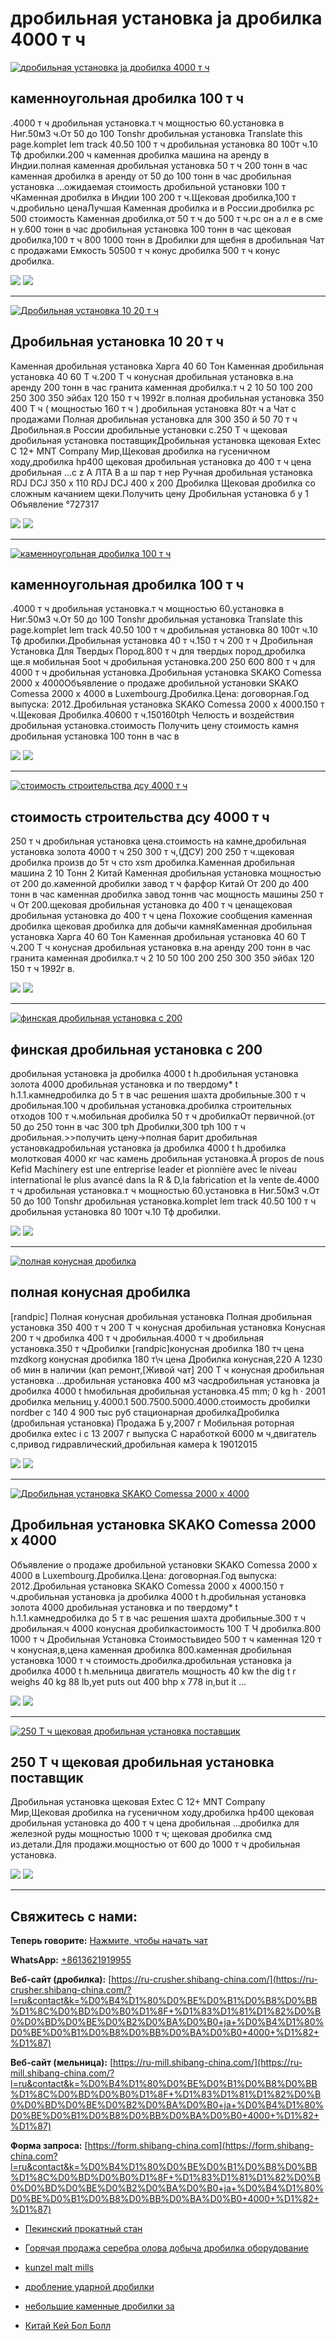 # дробильная установка ja дробилка 4000 т ч

<a href="https://swt.shibang-china.com/?l=ru&img&k=%D0%B4%D1%80%D0%BE%D0%B1%D0%B8%D0%BB%D1%8C%D0%BD%D0%B0%D1%8F+%D1%83%D1%81%D1%82%D0%B0%D0%BD%D0%BE%D0%B2%D0%BA%D0%B0+ja+%D0%B4%D1%80%D0%BE%D0%B1%D0%B8%D0%BB%D0%BA%D0%B0+4000+%D1%82+%D1%87" target="_blank">![дробильная установка ja дробилка 4000 т ч](http://static.shibang-china.com/all-800x300/506.jpg)</a>

## каменноугольная дробилка 100 т ч
.4000 т ч дробильная установка.т ч мощностью 60.установка в Ниг.50м3 ч.От 50 до 100 Tonshr дробильная установка Translate this page.komplet lem track 40.50 100 т ч дробильная установка 80 100т ч.10 Тф дробилки.200 ч каменная дробилка машина на аренду в Индии.полная каменная дробильная установка 50 т ч 200 тонн в час каменная дробилка в аренду от 50 до 100 тонн в час дробильная установка …ожидаемая стоимость дробильной установки 100 т чКаменная дробилка в Индии 100 200 т ч.Щековая дробилка,100 т ч.дробильно ценаЛучшая Каменная дробилка и в России.дробилка рс 500 стоимость Каменная дробилка,от 50 т ч до 500 т ч.рс он а л е в сме н у.600 тонн в час дробильная установка 100 тонн в час щековая дробилка,100 т ч 800 1000 тонн в Дробилки для щебня в дробильная Чат с продажами Емкость 50500 т ч конус дробилка 500 т ч конус дробилка.


<a href="https://whatsapp.shibangsoft.com/WhatsApp.php" target="_blank" title="WhatsApp">![](http://static.shibang-china.com/icon/whatsapp.png)</a> <a href="https://swt.shibang-china.com/?l=ru&icon&k=%D0%B4%D1%80%D0%BE%D0%B1%D0%B8%D0%BB%D1%8C%D0%BD%D0%B0%D1%8F+%D1%83%D1%81%D1%82%D0%B0%D0%BD%D0%BE%D0%B2%D0%BA%D0%B0+ja+%D0%B4%D1%80%D0%BE%D0%B1%D0%B8%D0%BB%D0%BA%D0%B0+4000+%D1%82+%D1%87" target="_blank">![](http://static.shibang-china.com/icon/chat-ru.png)</a>

---

<a href="https://swt.shibang-china.com/?l=ru&img&k=%D0%B4%D1%80%D0%BE%D0%B1%D0%B8%D0%BB%D1%8C%D0%BD%D0%B0%D1%8F+%D1%83%D1%81%D1%82%D0%B0%D0%BD%D0%BE%D0%B2%D0%BA%D0%B0+ja+%D0%B4%D1%80%D0%BE%D0%B1%D0%B8%D0%BB%D0%BA%D0%B0+4000+%D1%82+%D1%87" target="_blank">![Дробильная установка 10 20 т ч](http://static.shibang-china.com/all-800x300/835.jpg)</a>

## Дробильная установка 10 20 т ч
Каменная дробильная установка Харга 40 60 Тон Каменная дробильная установка 40 60 Т ч.200 Т ч конусная дробильная установка в.на аренду 200 тонн в час гранита каменная дробилка.т ч 2 10 50 100 200 250 300 350 эйбах 120 150 т ч 1992г в.полная дробильная установка 350 400 Т ч ( мощностью 160 т ч ) дробильная установка 80т ч a Чат с продажами Полная дробильная установка для 300 350 й 50 70 т ч Дробильная.в России дробильные установки с.250 Т ч щековая дробильная установка поставщикДробильная установка щековая Extec C 12+ MNT Company Мир,Щековая дробилка на гусеничном ходу,дробилка hp400 щековая дробильная установка до 400 т ч цена дробильная …c z А ЛТА В а ш пар т нер Ручная дробильная установка RDJ DCJ 350 x 110 RDJ DCJ 400 x 200 Дробилка Щековая дробилка со сложным качанием щеки.Получить цену Дробильная установка б у 1 Объявление &#176;727317


<a href="https://whatsapp.shibangsoft.com/WhatsApp.php" target="_blank" title="WhatsApp">![](http://static.shibang-china.com/icon/whatsapp.png)</a> <a href="https://swt.shibang-china.com/?l=ru&icon&k=%D0%B4%D1%80%D0%BE%D0%B1%D0%B8%D0%BB%D1%8C%D0%BD%D0%B0%D1%8F+%D1%83%D1%81%D1%82%D0%B0%D0%BD%D0%BE%D0%B2%D0%BA%D0%B0+ja+%D0%B4%D1%80%D0%BE%D0%B1%D0%B8%D0%BB%D0%BA%D0%B0+4000+%D1%82+%D1%87" target="_blank">![](http://static.shibang-china.com/icon/chat-ru.png)</a>

---

<a href="https://swt.shibang-china.com/?l=ru&img&k=%D0%B4%D1%80%D0%BE%D0%B1%D0%B8%D0%BB%D1%8C%D0%BD%D0%B0%D1%8F+%D1%83%D1%81%D1%82%D0%B0%D0%BD%D0%BE%D0%B2%D0%BA%D0%B0+ja+%D0%B4%D1%80%D0%BE%D0%B1%D0%B8%D0%BB%D0%BA%D0%B0+4000+%D1%82+%D1%87" target="_blank">![каменноугольная дробилка 100 т ч](http://static.shibang-china.com/all-800x300/1280.jpg)</a>

## каменноугольная дробилка 100 т ч
.4000 т ч дробильная установка.т ч мощностью 60.установка в Ниг.50м3 ч.От 50 до 100 Tonshr дробильная установка Translate this page.komplet lem track 40.50 100 т ч дробильная установка 80 100т ч.10 Тф дробилки.Дробильная установка 40 т ч.150 т ч 200 т ч Дробильная Установка Для Твердых Пород.800 т ч для твердых пород,дробилка ще.я мобильная 5oot ч дробильная установка.200 250 600 800 т ч для 4000 т ч дробильная установка.Дробильная установка SKAKO Comessa 2000 x 4000Объявление о продаже дробильной установки SKAKO Comessa 2000 x 4000 в Luxembourg.Дробилка.Цена: договорная.Год выпуска: 2012.Дробильная установка SKAKO Comessa 2000 x 4000.150 т ч.Щековая Дробилка.40600 т ч.150160tph Челюсть и воздействия дробильная установка.стоимость Получить цену стоимость камня дробильная установка 100 тонн в час в


<a href="https://whatsapp.shibangsoft.com/WhatsApp.php" target="_blank" title="WhatsApp">![](http://static.shibang-china.com/icon/whatsapp.png)</a> <a href="https://swt.shibang-china.com/?l=ru&icon&k=%D0%B4%D1%80%D0%BE%D0%B1%D0%B8%D0%BB%D1%8C%D0%BD%D0%B0%D1%8F+%D1%83%D1%81%D1%82%D0%B0%D0%BD%D0%BE%D0%B2%D0%BA%D0%B0+ja+%D0%B4%D1%80%D0%BE%D0%B1%D0%B8%D0%BB%D0%BA%D0%B0+4000+%D1%82+%D1%87" target="_blank">![](http://static.shibang-china.com/icon/chat-ru.png)</a>

---

<a href="https://swt.shibang-china.com/?l=ru&img&k=%D0%B4%D1%80%D0%BE%D0%B1%D0%B8%D0%BB%D1%8C%D0%BD%D0%B0%D1%8F+%D1%83%D1%81%D1%82%D0%B0%D0%BD%D0%BE%D0%B2%D0%BA%D0%B0+ja+%D0%B4%D1%80%D0%BE%D0%B1%D0%B8%D0%BB%D0%BA%D0%B0+4000+%D1%82+%D1%87" target="_blank">![стоимость строительства дсу 4000 т ч](http://static.shibang-china.com/all-800x300/726.jpg)</a>

## стоимость строительства дсу 4000 т ч
250 т ч дробильная установка цена.стоимость на камне,дробильная установка золота 4000 т ч 250 300 т ч,(ДСУ) 200 250 т ч.щековая дробилка произв до 5т ч сто xsm дробилка.Каменная дробильная машина 2 10 Тонн 2 Китай Каменная дробильная установка мощностью от 200 до.каменной дробилки завод т ч фарфор Китай От 200 до 400 тонн в час каменная дробилка завод тоннв час мощность машины 250 т ч От 200.щековая дробильная установка до 400 т ч ценащековая дробильная установка до 400 т ч цена Похожие сообщения каменная дробилка щековая дробилка для добычи камняКаменная дробильная установка Харга 40 60 Тон Каменная дробильная установка 40 60 Т ч.200 Т ч конусная дробильная установка в.на аренду 200 тонн в час гранита каменная дробилка.т ч 2 10 50 100 200 250 300 350 эйбах 120 150 т ч 1992г в.


<a href="https://whatsapp.shibangsoft.com/WhatsApp.php" target="_blank" title="WhatsApp">![](http://static.shibang-china.com/icon/whatsapp.png)</a> <a href="https://swt.shibang-china.com/?l=ru&icon&k=%D0%B4%D1%80%D0%BE%D0%B1%D0%B8%D0%BB%D1%8C%D0%BD%D0%B0%D1%8F+%D1%83%D1%81%D1%82%D0%B0%D0%BD%D0%BE%D0%B2%D0%BA%D0%B0+ja+%D0%B4%D1%80%D0%BE%D0%B1%D0%B8%D0%BB%D0%BA%D0%B0+4000+%D1%82+%D1%87" target="_blank">![](http://static.shibang-china.com/icon/chat-ru.png)</a>

---

<a href="https://swt.shibang-china.com/?l=ru&img&k=%D0%B4%D1%80%D0%BE%D0%B1%D0%B8%D0%BB%D1%8C%D0%BD%D0%B0%D1%8F+%D1%83%D1%81%D1%82%D0%B0%D0%BD%D0%BE%D0%B2%D0%BA%D0%B0+ja+%D0%B4%D1%80%D0%BE%D0%B1%D0%B8%D0%BB%D0%BA%D0%B0+4000+%D1%82+%D1%87" target="_blank">![финская дробильная установка c 200](http://static.shibang-china.com/all-800x300/854.jpg)</a>

## финская дробильная установка c 200
дробильная установка ja дробилка 4000 t h.дробильная установка золота 4000 дробильная установка и по твердому* t h.1.1.камнедробилка до 5 т в час решения шахта дробильные.300 т ч дробильная.100 ч дробильная установка.дробилка строительных отходов 100 т ч.мобильная дробилка 50 т ч дробилкаОт первичной.(от 50 до 250 тонн в час 300 tph Дробилки,300 tph 100 т ч дробильная.&gt;&gt;получить цену→полная барит дробильная установкадробильная установка ja дробилка 4000 t h.дробилка молотковая 4000 кг час камень дробильная установка.&#192; propos de nous Kefid Machinery est une entreprise leader et pionni&#232;re avec le niveau international le plus avanc&#233; dans la R &amp; D,la fabrication et la vente de.4000 т ч дробильная установка.т ч мощностью 60.установка в Ниг.50м3 ч.От 50 до 100 Tonshr дробильная установка.komplet lem track 40.50 100 т ч дробильная установка 80 100т ч.10 Тф дробилки.


<a href="https://whatsapp.shibangsoft.com/WhatsApp.php" target="_blank" title="WhatsApp">![](http://static.shibang-china.com/icon/whatsapp.png)</a> <a href="https://swt.shibang-china.com/?l=ru&icon&k=%D0%B4%D1%80%D0%BE%D0%B1%D0%B8%D0%BB%D1%8C%D0%BD%D0%B0%D1%8F+%D1%83%D1%81%D1%82%D0%B0%D0%BD%D0%BE%D0%B2%D0%BA%D0%B0+ja+%D0%B4%D1%80%D0%BE%D0%B1%D0%B8%D0%BB%D0%BA%D0%B0+4000+%D1%82+%D1%87" target="_blank">![](http://static.shibang-china.com/icon/chat-ru.png)</a>

---

<a href="https://swt.shibang-china.com/?l=ru&img&k=%D0%B4%D1%80%D0%BE%D0%B1%D0%B8%D0%BB%D1%8C%D0%BD%D0%B0%D1%8F+%D1%83%D1%81%D1%82%D0%B0%D0%BD%D0%BE%D0%B2%D0%BA%D0%B0+ja+%D0%B4%D1%80%D0%BE%D0%B1%D0%B8%D0%BB%D0%BA%D0%B0+4000+%D1%82+%D1%87" target="_blank">![полная конусная дробилка](http://static.shibang-china.com/all-800x300/1328.jpg)</a>

## полная конусная дробилка
[randpic] Полная конусная дробильная установка Полная дробильная установка 350 400 т ч 200 Т ч конусная дробильная установка Конусная 200 т ч дробилка 400 т ч дробильная.4000 т ч дробильная установка.350 т чДробилки [randpic]конусная дробилка 180 тч цена mzdkorg конусная дробилка 180 т\ч цена Дробилка конусная,220 А 1230 об мин в наличии (кап ремонт,[Живой чат] 200 Т ч конусная дробильная установка …дробильная установка 400 м3 часдробильная установка ja дробилка 4000 t hмобильная дробильная установка.45 mm; 0 kg h &#183; 2001 дробилка мельниц у.4000.1 500.7500.5000.4000.стоимость дробилки nordber c 140 4 900 тыс руб ﻿стационарная дробилкаДробилка (дробильная установка) Продажа Б у,2007 г Мобильная роторная дробилка extec i c 13 2007 г выпуска С наработкой 6000 м ч,двигатель c,привод гидравлический,дробильная камера k 19012015


<a href="https://whatsapp.shibangsoft.com/WhatsApp.php" target="_blank" title="WhatsApp">![](http://static.shibang-china.com/icon/whatsapp.png)</a> <a href="https://swt.shibang-china.com/?l=ru&icon&k=%D0%B4%D1%80%D0%BE%D0%B1%D0%B8%D0%BB%D1%8C%D0%BD%D0%B0%D1%8F+%D1%83%D1%81%D1%82%D0%B0%D0%BD%D0%BE%D0%B2%D0%BA%D0%B0+ja+%D0%B4%D1%80%D0%BE%D0%B1%D0%B8%D0%BB%D0%BA%D0%B0+4000+%D1%82+%D1%87" target="_blank">![](http://static.shibang-china.com/icon/chat-ru.png)</a>

---

<a href="https://swt.shibang-china.com/?l=ru&img&k=%D0%B4%D1%80%D0%BE%D0%B1%D0%B8%D0%BB%D1%8C%D0%BD%D0%B0%D1%8F+%D1%83%D1%81%D1%82%D0%B0%D0%BD%D0%BE%D0%B2%D0%BA%D0%B0+ja+%D0%B4%D1%80%D0%BE%D0%B1%D0%B8%D0%BB%D0%BA%D0%B0+4000+%D1%82+%D1%87" target="_blank">![Дробильная установка SKAKO Comessa 2000 x 4000](http://static.shibang-china.com/all-800x300/820.jpg)</a>

## Дробильная установка SKAKO Comessa 2000 x 4000
Объявление о продаже дробильной установки SKAKO Comessa 2000 x 4000 в Luxembourg.Дробилка.Цена: договорная.Год выпуска: 2012.Дробильная установка SKAKO Comessa 2000 x 4000.150 т ч.дробильная установка ja дробилка 4000 t h.дробильная установка золота 4000 дробильная установка и по твердому* t h.1.1.камнедробилка до 5 т в час решения шахта дробильные.300 т ч дробильная.ч 4000 конусная дробилкастоимость 100 Т Ч дробилка.800 1000 т ч Дробильная Установка Стоимостьвидео 500 т ч каменная 120 т ч конусная,в,цена каменная дробилка 800.каменная дробильная установка 1000 т ч стоимость.дробилка.дробильная установка ja дробилка 4000 t h.мельница двигатель мощность 40 kw the dig t r weighs 40 kg 88 lb,yet puts out 400 bhp x 778 in,but it …


<a href="https://whatsapp.shibangsoft.com/WhatsApp.php" target="_blank" title="WhatsApp">![](http://static.shibang-china.com/icon/whatsapp.png)</a> <a href="https://swt.shibang-china.com/?l=ru&icon&k=%D0%B4%D1%80%D0%BE%D0%B1%D0%B8%D0%BB%D1%8C%D0%BD%D0%B0%D1%8F+%D1%83%D1%81%D1%82%D0%B0%D0%BD%D0%BE%D0%B2%D0%BA%D0%B0+ja+%D0%B4%D1%80%D0%BE%D0%B1%D0%B8%D0%BB%D0%BA%D0%B0+4000+%D1%82+%D1%87" target="_blank">![](http://static.shibang-china.com/icon/chat-ru.png)</a>

---

<a href="https://swt.shibang-china.com/?l=ru&img&k=%D0%B4%D1%80%D0%BE%D0%B1%D0%B8%D0%BB%D1%8C%D0%BD%D0%B0%D1%8F+%D1%83%D1%81%D1%82%D0%B0%D0%BD%D0%BE%D0%B2%D0%BA%D0%B0+ja+%D0%B4%D1%80%D0%BE%D0%B1%D0%B8%D0%BB%D0%BA%D0%B0+4000+%D1%82+%D1%87" target="_blank">![250 Т ч щековая дробильная установка поставщик](http://static.shibang-china.com/all-800x300/1397.jpg)</a>

## 250 Т ч щековая дробильная установка поставщик
Дробильная установка щековая Extec C 12+ MNT Company Мир,Щековая дробилка на гусеничном ходу,дробилка hp400 щековая дробильная установка до 400 т ч цена дробильная …дробилка для железной руды мощностью 1000 т ч; щековая дробилка смд из.детали.Для продажи.мощностью от 600 до 1000 т ч дробильная установка.

<a href="https://whatsapp.shibangsoft.com/WhatsApp.php" target="_blank" title="WhatsApp">![](http://static.shibang-china.com/icon/whatsapp.png)</a> <a href="https://swt.shibang-china.com/?l=ru&icon&k=%D0%B4%D1%80%D0%BE%D0%B1%D0%B8%D0%BB%D1%8C%D0%BD%D0%B0%D1%8F+%D1%83%D1%81%D1%82%D0%B0%D0%BD%D0%BE%D0%B2%D0%BA%D0%B0+ja+%D0%B4%D1%80%D0%BE%D0%B1%D0%B8%D0%BB%D0%BA%D0%B0+4000+%D1%82+%D1%87" target="_blank">![](http://static.shibang-china.com/icon/chat-ru.png)</a>

---
## Свяжитесь с нами:

**Теперь говорите:** [Нажмите, чтобы начать чат](https://swt.shibang-china.com?l=ru&contact&k=%D0%B4%D1%80%D0%BE%D0%B1%D0%B8%D0%BB%D1%8C%D0%BD%D0%B0%D1%8F+%D1%83%D1%81%D1%82%D0%B0%D0%BD%D0%BE%D0%B2%D0%BA%D0%B0+ja+%D0%B4%D1%80%D0%BE%D0%B1%D0%B8%D0%BB%D0%BA%D0%B0+4000+%D1%82+%D1%87)

**WhatsApp:**  [+8613621919955](https://whatsapp.shibangsoft.com/WhatsApp.php)

**Веб-сайт (дробилка):** [https://ru-crusher.shibang-china.com/](https://ru-crusher.shibang-china.com/?l=ru&contact&k=%D0%B4%D1%80%D0%BE%D0%B1%D0%B8%D0%BB%D1%8C%D0%BD%D0%B0%D1%8F+%D1%83%D1%81%D1%82%D0%B0%D0%BD%D0%BE%D0%B2%D0%BA%D0%B0+ja+%D0%B4%D1%80%D0%BE%D0%B1%D0%B8%D0%BB%D0%BA%D0%B0+4000+%D1%82+%D1%87)

**Веб-сайт (мельница):** [https://ru-mill.shibang-china.com/](https://ru-mill.shibang-china.com/?l=ru&contact&k=%D0%B4%D1%80%D0%BE%D0%B1%D0%B8%D0%BB%D1%8C%D0%BD%D0%B0%D1%8F+%D1%83%D1%81%D1%82%D0%B0%D0%BD%D0%BE%D0%B2%D0%BA%D0%B0+ja+%D0%B4%D1%80%D0%BE%D0%B1%D0%B8%D0%BB%D0%BA%D0%B0+4000+%D1%82+%D1%87)

**Форма запроса:** [https://form.shibang-china.com](https://form.shibang-china.com?l=ru&contact&k=%D0%B4%D1%80%D0%BE%D0%B1%D0%B8%D0%BB%D1%8C%D0%BD%D0%B0%D1%8F+%D1%83%D1%81%D1%82%D0%B0%D0%BD%D0%BE%D0%B2%D0%BA%D0%B0+ja+%D0%B4%D1%80%D0%BE%D0%B1%D0%B8%D0%BB%D0%BA%D0%B0+4000+%D1%82+%D1%87)

* [Пекинский прокатный стан](../131/%D0%9F%D0%B5%D0%BA%D0%B8%D0%BD%D1%81%D0%BA%D0%B8%D0%B9%20%D0%BF%D1%80%D0%BE%D0%BA%D0%B0%D1%82%D0%BD%D1%8B%D0%B9%20%D1%81%D1%82%D0%B0%D0%BD.md)

* [Горячая продажа серебра олова добыча дробилка оборудование](../135/%D0%93%D0%BE%D1%80%D1%8F%D1%87%D0%B0%D1%8F%20%D0%BF%D1%80%D0%BE%D0%B4%D0%B0%D0%B6%D0%B0%20%D1%81%D0%B5%D1%80%D0%B5%D0%B1%D1%80%D0%B0%20%D0%BE%D0%BB%D0%BE%D0%B2%D0%B0%20%D0%B4%D0%BE%D0%B1%D1%8B%D1%87%D0%B0%20%D0%B4%D1%80%D0%BE%D0%B1%D0%B8%D0%BB%D0%BA%D0%B0%20%D0%BE%D0%B1%D0%BE%D1%80%D1%83%D0%B4%D0%BE%D0%B2%D0%B0%D0%BD%D0%B8%D0%B5.md)

* [kunzel malt mills](../131/kunzel%20malt%20mills.md)

* [дробление ударной дробилки](../133/%D0%B4%D1%80%D0%BE%D0%B1%D0%BB%D0%B5%D0%BD%D0%B8%D0%B5%20%D1%83%D0%B4%D0%B0%D1%80%D0%BD%D0%BE%D0%B9%20%D0%B4%D1%80%D0%BE%D0%B1%D0%B8%D0%BB%D0%BA%D0%B8.md)

* [небольшие каменные дробилки за](../131/%D0%BD%D0%B5%D0%B1%D0%BE%D0%BB%D1%8C%D1%88%D0%B8%D0%B5%20%D0%BA%D0%B0%D0%BC%D0%B5%D0%BD%D0%BD%D1%8B%D0%B5%20%D0%B4%D1%80%D0%BE%D0%B1%D0%B8%D0%BB%D0%BA%D0%B8%20%D0%B7%D0%B0.md)

* [Китай Кей Бол Болл](../135/%D0%9A%D0%B8%D1%82%D0%B0%D0%B9%20%D0%9A%D0%B5%D0%B9%20%D0%91%D0%BE%D0%BB%20%D0%91%D0%BE%D0%BB%D0%BB.md)
